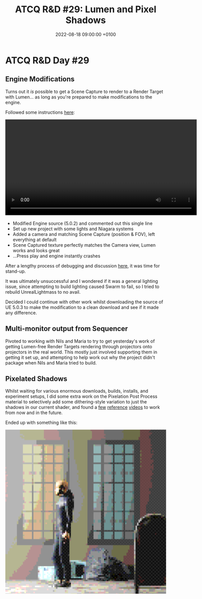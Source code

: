 ﻿---
layout: post 
title:  "ATCQ R&D #29: Lumen and Pixel Shadows"
date:   2022-08-18 09:00:00 +0100 
categories: [unreal, atcq]
---

# ATCQ R&D Day #29

## Engine Modifications

Turns out it *is* possible to get a Scene Capture to render to a Render Target with Lumen... as long as you're prepared to make modifications to the engine.

Followed some instructions [here](https://udn.unrealengine.com/s/question/0D54z00007Y4afqCAB/lumen-is-disabled-for-scene-capture-components):

<video controls width="600">
    <source src="/docs/assets/videos/2022-08-18 09-59-18-1.webm"
            type="video/webm">
</video>

- Modified Engine source (5.0.2) and commented out this single line
- Set up new project with some lights and Niagara systems
- Added a camera and matching Scene Capture (position & FOV), left everything at default
- Scene Captured texture perfectly matches the Camera view, Lumen works and looks great
- ...Press play and engine instantly crashes

After a lengthy process of debugging and discussion [here](https://marshmallowlf.slack.com/archives/C03NLDUAE5P/p1660813590059899), it was time for stand-up. 

It was ultimately unsuccessful and I wondered if it was a general lighting issue, since attempting to build lighting caused Swarm to fail, so I tried to rebuild UnrealLightmass to no avail.

Decided I could continue with other work whilst downloading the source of UE 5.0.3 to make the modification to a clean download and see if it made any difference.


## Multi-monitor output from Sequencer

Pivoted to working with Nils and Maria to try to get yesterday's work of getting Lumen-free Render Targets rendering through projectors onto projectors in the real world. This mostly just involved supporting them in getting it set up, and attempting to help work out why the project didn't package when Nils and Maria tried to build.

## Pixelated Shadows

Whilst waiting for various enormous downloads, builds, installs, and experiment setups, I did some extra work on the Pixelation Post Process material to selectively add some dithering-style variation to just the shadows in our current shader, and found a [few](https://www.youtube.com/watch?v=mx_AvrZK3TA) [reference](https://www.youtube.com/watch?v=9KvUfnrHcqM) [videos](https://www.youtube.com/watch?v=18U50KPdD2A) to work from now and in the future.

Ended up with something like this:

<a href="/docs/assets/images/atcq-r-d/shadows.png">
<img src="/docs/assets/images/atcq-r-d/shadows.png" width="600" alt="shadows">
</a>

